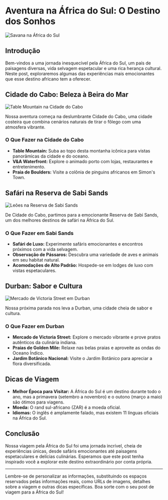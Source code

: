 # Aventura na África do Sul: O Destino dos Sonhos

![Savana na África do Sul](URL_da_https://images.unsplash.com/photo-1634662058926-3da6fb6d7617?auto=format&fit=crop&q=80&w=2070&ixlib=rb-4.0.3&ixid=M3wxMjA3fDB8MHxwaG90by1wYWdlfHx8fGVufDB8fHx8fA%3D%3Dimagem_de_capa)

## Introdução

Bem-vindos a uma jornada inesquecível pela África do Sul, um país de paisagens diversas, vida selvagem espetacular e uma rica herança cultural. Neste post, exploraremos algumas das experiências mais emocionantes que esse destino africano tem a oferecer.

## Cidade do Cabo: Beleza à Beira do Mar

![Table Mountain na Cidade do Cabo](https://images.unsplash.com/photo-1606799955515-85468ee78c26?auto=format&fit=crop&q=80&w=1932&ixlib=rb-4.0.3&ixid=M3wxMjA3fDB8MHxwaG90by1wYWdlfHx8fGVufDB8fHx8fA%3D%3D)

Nossa aventura começa na deslumbrante Cidade do Cabo, uma cidade costeira que combina cenários naturais de tirar o fôlego com uma atmosfera vibrante.

### O Que Fazer na Cidade do Cabo

- **Table Mountain:** Suba ao topo desta montanha icônica para vistas panorâmicas da cidade e do oceano.
- **V&A Waterfront:** Explore o animado porto com lojas, restaurantes e entretenimento.
- **Praia de Boulders:** Visite a colônia de pinguins africanos em Simon's Town.

## Safári na Reserva de Sabi Sands

![Leões na Reserva de Sabi Sands](https://images.unsplash.com/photo-1541330661065-b31855a1f31e?auto=format&fit=crop&q=80&w=2070&ixlib=rb-4.0.3&ixid=M3wxMjA3fDB8MHxwaG90by1wYWdlfHx8fGVufDB8fHx8fA%3D%3D)

De Cidade do Cabo, partimos para a emocionante Reserva de Sabi Sands, um dos melhores destinos de safári na África do Sul.

### O Que Fazer em Sabi Sands

- **Safári de Luxo:** Experimente safáris emocionantes e encontros próximos com a vida selvagem.
- **Observação de Pássaros:** Descubra uma variedade de aves e animais em seu habitat natural.
- **Acomodações de Alto Padrão:** Hospede-se em lodges de luxo com vistas espetaculares.

## Durban: Sabor e Cultura

![Mercado de Victoria Street em Durban](https://images.unsplash.com/photo-1672882697943-dfccf3cf6551?auto=format&fit=crop&q=80&w=2070&ixlib=rb-4.0.3&ixid=M3wxMjA3fDB8MHxwaG90by1wYWdlfHx8fGVufDB8fHx8fA%3D%3D)

Nossa próxima parada nos leva a Durban, uma cidade cheia de sabor e cultura.

### O Que Fazer em Durban

- **Mercado de Victoria Street:** Explore o mercado vibrante e prove pratos autênticos da culinária indiana.
- **Praias de Golden Mile:** Relaxe nas belas praias e aproveite as ondas do Oceano Índico.
- **Jardim Botânico Nacional:** Visite o Jardim Botânico para apreciar a flora diversificada.

## Dicas de Viagem

- **Melhor Época para Visitar:** A África do Sul é um destino durante todo o ano, mas a primavera (setembro a novembro) e o outono (março a maio) são ótimos para viagens.
- **Moeda:** O rand sul-africano (ZAR) é a moeda oficial.
- **Idiomas:** O inglês é amplamente falado, mas existem 11 línguas oficiais na África do Sul.

## Conclusão

Nossa viagem pela África do Sul foi uma jornada incrível, cheia de experiências únicas, desde safáris emocionantes até paisagens espetaculares e delícias culinárias. Esperamos que este post tenha inspirado você a explorar este destino extraordinário por conta própria.

---

Lembre-se de personalizar as informações, substituindo os espaços reservados pelas informações reais, como URLs de imagens, detalhes sobre a viagem e outras dicas específicas. Boa sorte com o seu post de viagem para a África do Sul!
